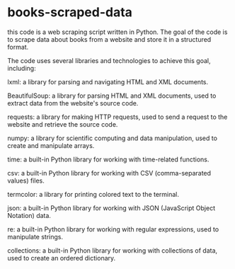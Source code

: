 # books-scraped-data
this code is a web scraping script written in Python. The goal of the code is to scrape data about books from a website and store it in a structured format.

The code uses several libraries and technologies to achieve this goal, including:

lxml: a library for parsing and navigating HTML and XML documents.

BeautifulSoup: a library for parsing HTML and XML documents, used to extract data from the website's source code.

requests: a library for making HTTP requests, used to send a request to the website and retrieve the source code.

numpy: a library for scientific computing and data manipulation, used to create and manipulate arrays.

time: a built-in Python library for working with time-related functions.

csv: a built-in Python library for working with CSV (comma-separated values) files.

termcolor: a library for printing colored text to the terminal.

json: a built-in Python library for working with JSON (JavaScript Object Notation) data.

re: a built-in Python library for working with regular expressions, used to manipulate strings.

collections: a built-in Python library for working with collections of data, used to create an ordered dictionary.
